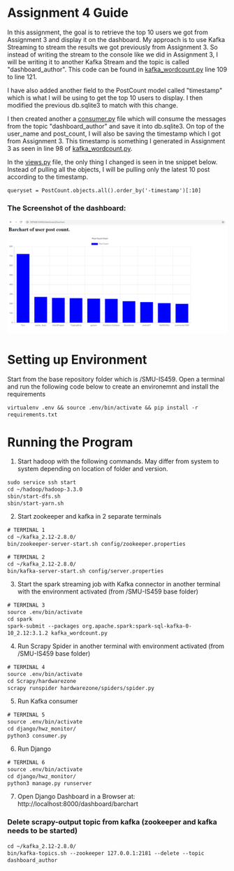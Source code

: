 # Assignment 4 Guide
In this assignment, the goal is to retrieve the top 10 users we got from Assignment 3 and display it on the dashboard.
My approach is to use Kafka Streaming to stream the results we got previously from Assignment 3. So instead of writing the stream to the console like we did in Assignment 3, I will be writing it to another Kafka Stream and the topic is called "dashboard_author". This code can be found in [kafka_wordcount.py](spark/kafka_wordcount.py) line 109 to line 121. 

I have also added another field to the PostCount model called "timestamp" which is what I will be using to get the top 10 users to display. I then modified the previous db.sqlite3 to match with this change.

I then created another a [consumer.py](django/hwz_monitor/consumer.py) file which will consume the messages from the topic "dashboard_author" and save it into db.sqlite3. On top of the user_name and post_count, I will also be saving the timestamp which I got from Assignment 3. This timestamp is something I generated in Assignment 3 as seen in line 98 of [kafka_wordcount.py](spark/kafka_wordcount.py).

In the [views.py](django/hwz_monitor/dashboard/views.py) file, the only thing I changed is seen in tne snippet below. Instead of pulling all the objects, I will be pulling only the latest 10 post according to the timestamp.
```
queryset = PostCount.objects.all().order_by('-timestamp')[:10]
```

### The Screenshot of the dashboard:
![alt text](assignment4_screenshot.png)

# Setting up Environment
Start from the base repository folder which is /SMU-IS459. Open a terminal and run the following code below to create an environemnt and install the requirements
```
virtualenv .env && source .env/bin/activate && pip install -r requirements.txt
```

# Running the Program
1. Start hadoop with the following commands. May differ from system to system depending on location of folder and version.
```
sudo service ssh start
cd ~/hadoop/hadoop-3.3.0
sbin/start-dfs.sh
sbin/start-yarn.sh
```

2. Start zookeeper and kafka in 2 separate terminals
```
# TERMINAL 1
cd ~/kafka_2.12-2.8.0/
bin/zookeeper-server-start.sh config/zookeeper.properties
```
```
# TERMINAL 2
cd ~/kafka_2.12-2.8.0/
bin/kafka-server-start.sh config/server.properties
```

3. Start the spark streaming job with Kafka connector in another terminal with the environment activated (from /SMU-IS459 base folder)
```
# TERMINAL 3
source .env/bin/activate
cd spark
spark-submit --packages org.apache.spark:spark-sql-kafka-0-10_2.12:3.1.2 kafka_wordcount.py
```

4. Run Scrapy Spider in another terminal with environment activated (from /SMU-IS459 base folder)
```
# TERMINAL 4
source .env/bin/activate
cd Scrapy/hardwarezone
scrapy runspider hardwarezone/spiders/spider.py
```

5. Run Kafka consumer
```
# TERMINAL 5
source .env/bin/activate
cd django/hwz_monitor/
python3 consumer.py
```

6. Run Django
```
# TERMINAL 6
source .env/bin/activate
cd django/hwz_monitor/
python3 manage.py runserver
```

7. Open Django Dashboard in a Browser at: http://localhost:8000/dashboard/barchart



### Delete scrapy-output topic from kafka (zookeeper and kafka needs to be started)
```
cd ~/kafka_2.12-2.8.0/
bin/kafka-topics.sh --zookeeper 127.0.0.1:2181 --delete --topic dashboard_author
```